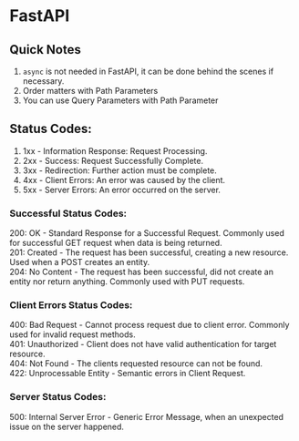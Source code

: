 # FastAPI

## Quick Notes
1. `async` is not needed in FastAPI, it can be done behind the scenes 
if necessary.
2. Order matters with Path Parameters
3. You can use Query Parameters with Path Parameter

## Status Codes:
1. 1xx - Information Response: Request Processing.
2. 2xx - Success: Request Successfully Complete.
3. 3xx - Redirection: Further action must be complete.
4. 4xx - Client Errors: An error was caused by the client.
5. 5xx - Server Errors: An error occurred on the server.

### Successful Status Codes:
200: OK - Standard Response for a Successful Request. Commonly used for successful GET request 
            when data is being returned.\
201: Created - The request has been successful, creating a new resource. Used when a POST creates an entity.\
204: No Content - The request has been successful, did not create an entity nor return anything. 
            Commonly used with PUT requests.

### Client Errors Status Codes:
400: Bad Request - Cannot process request due to client error. Commonly used for invalid request methods.\
401: Unauthorized - Client does not have valid authentication for target resource.\
404: Not Found - The clients requested resource can not be found.\
422: Unprocessable Entity - Semantic errors in Client Request.

### Server Status Codes:
500: Internal Server Error - Generic Error Message, when an unexpected issue on the server happened.
